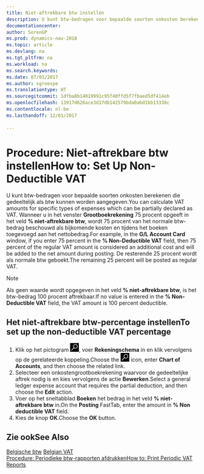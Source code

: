 ```yaml
---
title: Niet-aftrekbare btw instellen
description: U kunt btw-bedragen voor bepaalde soorten onkosten berekenen die gedeeltelijk als btw kunnen worden aangegeven.
documentationcenter: 
author: SorenGP
ms.prod: dynamics-nav-2018
ms.topic: article
ms.devlang: na
ms.tgt_pltfrm: na
ms.workload: na
ms.search.keywords: 
ms.date: 07/01/2017
ms.author: sgroespe
ms.translationtype: HT
ms.sourcegitcommit: 1dfba8b14019991c95f40ffd5f7fbaed5df414eb
ms.openlocfilehash: 13917d626ace3d17db142579bda0abd1bb13338c
ms.contentlocale: nl-be
ms.lasthandoff: 12/01/2017

---
```

# <a name="how-to-set-up-non-deductible-vat"></a><span data-ttu-id="4b4e1-103">Procedure: Niet-aftrekbare btw instellen</span><span class="sxs-lookup"><span data-stu-id="4b4e1-103">How to: Set Up Non-Deductible VAT</span></span>
<span data-ttu-id="4b4e1-104">U kunt btw-bedragen voor bepaalde soorten onkosten berekenen die gedeeltelijk als btw kunnen worden aangegeven.</span><span class="sxs-lookup"><span data-stu-id="4b4e1-104">You can calculate VAT amounts for specific types of expenses which can be partially declared as VAT.</span></span> <span data-ttu-id="4b4e1-105">Wanneer u in het venster **Grootboekrekening** 75 procent opgeeft in het veld **% niet-aftrekbare btw**, wordt 75 procent van het normale btw-bedrag beschouwd als bijkomende kosten en tijdens het boeken toegevoegd aan het nettobedrag.</span><span class="sxs-lookup"><span data-stu-id="4b4e1-105">For example, in the **G/L Account Card** window, if you enter 75 percent in the **% Non-Deductible VAT** field, then 75 percent of the regular VAT amount is considered an additional cost and will be added to the net amount during posting.</span></span> <span data-ttu-id="4b4e1-106">De resterende 25 procent wordt als normale btw geboekt.</span><span class="sxs-lookup"><span data-stu-id="4b4e1-106">The remaining 25 percent will be posted as regular VAT.</span></span>  

> [!NOTE]  
>  <span data-ttu-id="4b4e1-107">Als geen waarde wordt opgegeven in het veld **% niet-aftrekbare btw**, is het btw-bedrag 100 procent aftrekbaar.</span><span class="sxs-lookup"><span data-stu-id="4b4e1-107">If no value is entered in the **% Non-Deductible VAT** field, the VAT amount is 100 percent deductible.</span></span>  

## <a name="to-set-up-the-non-deductible-vat-percentage"></a><span data-ttu-id="4b4e1-108">Het niet-aftrekbare btw-percentage instellen</span><span class="sxs-lookup"><span data-stu-id="4b4e1-108">To set up the non-deductible VAT percentage</span></span>  

1.  <span data-ttu-id="4b4e1-109">Klik op het pictogram ![Zoeken naar pagina of rapport](../../media/ui-search/search_small.png "pictogram Zoeken naar pagina of rapport"), voer **Rekeningschema** in en klik vervolgens op de gerelateerde koppeling.</span><span class="sxs-lookup"><span data-stu-id="4b4e1-109">Choose the ![Search for Page or Report](../../media/ui-search/search_small.png "Search for Page or Report icon") icon, enter **Chart of Accounts**, and then choose the related link.</span></span>  
2.  <span data-ttu-id="4b4e1-110">Selecteer een onkostengrootboekrekening waarvoor de gedeeltelijke aftrek nodig is en kies vervolgens de actie **Bewerken**.</span><span class="sxs-lookup"><span data-stu-id="4b4e1-110">Select a general ledger expense account that requires the partial deduction, and then choose the **Edit** action.</span></span>  
3.  <span data-ttu-id="4b4e1-111">Voer op het sneltabblad **Boeken** het bedrag in het veld **% niet-aftrekbare btw** in.</span><span class="sxs-lookup"><span data-stu-id="4b4e1-111">On the **Posting** FastTab, enter the amount in **% Non deductible VAT** field.</span></span>  
4.  <span data-ttu-id="4b4e1-112">Kies de knop **OK**.</span><span class="sxs-lookup"><span data-stu-id="4b4e1-112">Choose the **OK** button.</span></span>  

## <a name="see-also"></a><span data-ttu-id="4b4e1-113">Zie ook</span><span class="sxs-lookup"><span data-stu-id="4b4e1-113">See Also</span></span>  
 <span data-ttu-id="4b4e1-114">[Belgische btw](belgian-vat.md) </span><span class="sxs-lookup"><span data-stu-id="4b4e1-114">[Belgian VAT](belgian-vat.md) </span></span>  
 [<span data-ttu-id="4b4e1-115">Procedure: Periodieke btw-rapporten afdrukken</span><span class="sxs-lookup"><span data-stu-id="4b4e1-115">How to: Print Periodic VAT Reports</span></span>](how-to-print-periodic-vat-reports.md)

